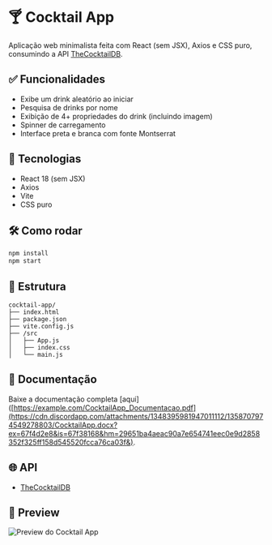 # 🍸 Cocktail App

Aplicação web minimalista feita com React (sem JSX), Axios e CSS puro, consumindo a API [TheCocktailDB](https://www.thecocktaildb.com/api.php).

## ✅ Funcionalidades

- Exibe um drink aleatório ao iniciar
- Pesquisa de drinks por nome
- Exibição de 4+ propriedades do drink (incluindo imagem)
- Spinner de carregamento
- Interface preta e branca com fonte Montserrat

## 🚀 Tecnologias

- React 18 (sem JSX)
- Axios
- Vite
- CSS puro

## 🛠 Como rodar

```bash
npm install
npm start
```

## 📁 Estrutura

```
cocktail-app/
├── index.html
├── package.json
├── vite.config.js
├── /src
│   ├── App.js
│   ├── index.css
│   └── main.js
```

## 📄 Documentação

Baixe a documentação completa [aqui]([https://example.com/CocktailApp_Documentacao.pdf](https://cdn.discordapp.com/attachments/1348395981947011112/1358707974549278803/CocktailApp.docx?ex=67f4d2e8&is=67f38168&hm=29651ba4aeac90a7e654741eec0e9d2858352f325ff158d545520fcca76ca03f&).


## 🌐 API

- [TheCocktailDB](https://www.thecocktaildb.com)

## 📸 Preview

![Preview do Cocktail App](https://cdn.discordapp.com/attachments/1348395981947011112/1358707276252446720/image.png?ex=67f4d242&is=67f380c2&hm=b0fae351435995644629ceb09da941f042550180f41ebecd97dd510ca351afad)

